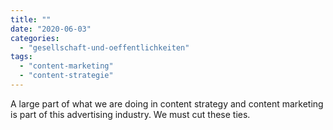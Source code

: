 ```yaml
---
title: ""
date: "2020-06-03"
categories: 
  - "gesellschaft-und-oeffentlichkeiten"
tags: 
  - "content-marketing"
  - "content-strategie"
---
```


A large part of what we are doing in content strategy and content marketing is part of this advertising industry. We must cut these ties.
